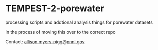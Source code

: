 # TEMPEST-2-porewater


processing scripts and addtional analysis things for porewater datasets

In the process of moving this over to the correct repo

Contact: allison.myers-pigg@pnnl.gov
